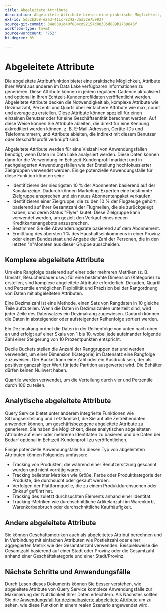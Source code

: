 ```yaml
---
title: Abgeleitete Attribute
description: Abgeleitete Attribute bieten eine praktische Möglichkeit, um Attribute Ihrer Wahl zu generieren, die bei jeder regulären Platzierung aktualisiert und optional in Ihren Echtzeit-Kundenprofildaten veröffentlicht werden können. Dieses Dokument bietet einen Überblick darüber, wie Sie mit Query Service abgeleitete Attribute zur Verwendung mit Ihren Profildaten erstellen können.
exl-id: 5d52b268-e2a3-411c-8242-3aa32e759937
source-git-commit: 34e0381d40f884cd92157d08385d889b1739845f
workflow-type: tm+mt
source-wordcount: '752'
ht-degree: 0%

---
```


# Abgeleitete Attribute

Die abgeleitete Attributfunktion bietet eine praktische Möglichkeit, Attribute Ihrer Wahl aus anderen im Data Lake verfügbaren Informationen zu generieren. Diese Attribute können in jedem regulären Cadence aktualisiert und optional in Ihren Echtzeit-Kundenprofildaten veröffentlicht werden. Abgeleitete Attribute decken die Notwendigkeit ab, komplexe Attribute wie Dezimalzahl, Perzentil und Quartil über einfachere Attribute wie max, count und average zu erstellen. Diese Attribute können speziell für einen einzelnen Benutzer oder für eine Geschäftsentität berechnet werden. Auf diese Weise können Sie Attribute ableiten, die direkt für eine Kennung akkreditiert werden können, z. B. E-Mail-Adressen, Geräte-IDs und Telefonnummern, und Attribute ableiten, die indirekt mit diesem Benutzer oder Geschäftsprofil verknüpft sind.

Abgeleitete Attribute werden für eine Vielzahl von Anwendungsfällen benötigt, wenn Daten im Data Lake analysiert werden. Diese Daten können dann für die Verwendung im Echtzeit-Kundenprofil markiert und in nachgelagerten Anwendungsfällen wie der Erstellung hochfokussierter Zielgruppen verwendet werden. Einige potenzielle Anwendungsfälle für diese Funktion könnten sein:

* Identifizieren der niedrigsten 10 % der Abonnenten basierend auf der Kanalanzeige. Dadurch können Marketing-Experten eine bestimmte Zielgruppe ansprechen und ein neues Abonnentenpaket verkaufen.
* Identifizieren einer Zielgruppe, die zu den 10 % der Flugzeuge gehört, basierend auf ihrer Gesamtzahl der Flugmeilen, die sie zurückgelegt haben, und deren Status &quot;Flyer&quot; lautet. Diese Zielgruppe kann verwendet werden, um gezielt den Verkauf eines neuen Kreditkartenangebots anzusprechen.
* Bestimmen Sie die Abwanderungsrate basierend auf dem Abonnement.
* Ermittlung des obersten 1 % des Haushaltseinkommens in einer Provinz oder einem Bundesstaat und Angabe der Zahl der Personen, die in den letzten &quot;n&quot;Monaten aus dieser Gruppe ausscheiden.

## Komplexe abgeleitete Attribute

Um eine Rangfolge basierend auf einer oder mehreren Metriken (z. B. Umsatz, Besucherdauer usw.) für eine bestimmte Dimension (Kategorie) zu erstellen, sind komplexe abgeleitete Attribute erforderlich. Dekaden, Quartil und Perzentile ermöglichen Flexibilität und Präzision bei der Rangordnung von Daten mit abgeleiteten Attributen.

Eine Dezimalzahl ist eine Methode, einen Satz von Rangdaten in 10 gleiche Teile aufzuteilen. Wenn die Daten in Dezimalzahlen unterteilt sind, wird jeder Zeile des Datensatzes ein Dezimalrang zugewiesen. Dadurch können die Daten in absteigender oder aufsteigender Reihenfolge sortiert werden.

Ein Dezimalrang ordnet die Daten in der Reihenfolge von unten nach oben an und erfolgt auf einer Skala von 1 bis 10, wobei jede aufeinander folgende Zahl einer Steigerung von 10 Prozentpunkten entspricht.

Decile Buckets stellen die Anzahl der Ranggruppen dar und werden verwendet, um einer Dimension (Kategorie) im Datensatz eine Rangfolge zuzuweisen. Der Bucket kann eine Zahl oder ein Ausdruck sein, der als positiver ganzzahliger Wert für jede Partition ausgewertet wird. Die Behälter dürfen keinen Nullwert haben.

Quartile werden verwendet, um die Verteilung durch vier und Perzentile durch 100 zu teilen.

## Analytische abgeleitete Attribute

Query Service bietet unter anderem integrierte Funktionen wie Sitzungserstellung und Letztkontakt, die Sie auf alle Zeitreihendaten anwenden können, um geschäftsbezogene abgeleitete Attribute zu generieren. Sie haben die Möglichkeit, diese analytischen abgeleiteten Attribute auf einer oder mehreren Identitäten zu basieren und die Daten bei Bedarf optional in Echtzeit-Kundenprofil zu veröffentlichen.

Einige potenzielle Anwendungsfälle für diesen Typ von abgeleiteten Attributen können Folgendes umfassen:

* Tracking von Produkten, die während einer Benutzersitzung gescannt wurden und nicht vorrätig waren.
* Tracking beliebter Metriken wie Größe, Farbe oder Produktkategorie der Produkte, die durchsucht oder gekauft werden.
* Verfolgen der Plattformquelle, die zu einem Produktdurchsuchen oder Einkauf geführt hat.
* Tracking des zuletzt durchsuchten Elements anhand einer Identität.
* Tracking-Metriken wie durchschnittliche Artikelanzahl im Warenkorb, Warenkorbabbruch oder durchschnittliche Kaufhäufigkeit.

## Andere abgeleitete Attribute

Sie können Geschäftsmetriken auch als abgeleitetes Attribut berechnen und in Verbindung mit einfachen Attributen wie Postleitzahl oder einer aggregierten Metrik wie der Gesamtanzahl verwenden. Beispielsweise die Gesamtzahl basierend auf einer Stadt oder Provinz oder die Gesamtzahl anhand einer Geschäftskategorie und einer Stadt/Provinz.

## Nächste Schritte und Anwendungsfälle

Durch Lesen dieses Dokuments können Sie besser verstehen, wie abgeleitete Attribute von Query Service komplexe Anwendungsfälle zur Maximierung der Nützlichkeit Ihrer Daten erleichtern. Als Nächstes sollten Sie die [Anwendungsfall für dezimalbasierte abgeleitete Attribute](./deciles-use-case.md) um zu sehen, wie diese Funktion in einem realen Szenario angewendet wird.
